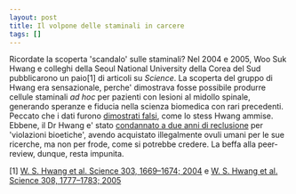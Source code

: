```yaml
---
layout: post
title: Il volpone delle staminali in carcere
tags: []
---
```


Ricordate la scoperta 'scandalo' sulle staminali? Nel 2004 e 2005, Woo Suk Hwang e colleghi della Seoul National University della Corea del Sud pubblicarono un paio[1] di articoli su *Science*. La scoperta del gruppo di Hwang era sensazionale, perche' dimostrava fosse possibile produrre cellule staminali *ad hoc* per pazienti con lesioni al midollo spinale, generando speranze e fiducia nella scienza biomedica con rari precedenti. Peccato che i dati furono [dimostrati falsi](http://www.nature.com/news/specials/hwang/index.html), come lo stess Hwang ammise.
Ebbene, il Dr Hwang e' stato [condannato a due anni di reclusione](http://dx.doi.org/10.1038/4611181a) per 'violazioni bioetiche', avendo acquistato illegalmente ovuli umani per le sue ricerche, ma non per frode, come si potrebbe credere. La beffa alla peer-review, dunque, resta impunita.

[1] [W. S. Hwang et al. Science 303, 1669–1674; 2004](http://dx.doi.org/10.1126/science.1094515) e [W. S. Hwang et al. Science 308, 1777–1783; 2005](http://dx.doi.org/10.1126/science.1112286)
